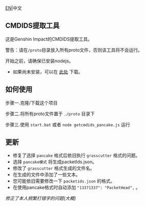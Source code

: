 [EN](README.MD)|中文
## CMDIDS提取工具

这是Genshin Impact的CMDIDS提取工具。

警告：请在`/proto`目录放入所有proto文件，否则该工具将不会运行。

开始之前，请确保已安装nodejs。
- 如果尚未安装，可以在 [此处](https://nodejs.org/) 下载。
## 如何使用

步骤一.克隆/下载这个项目

步骤二.将所有proto文件置于 `./proto` 目录下

步骤三.使用 `start.bat` 或者 `node getcmdids_pancake.js` 运行
## 更新
 - 修复了选择 `pancake` 格式后依旧执行 `grasscutter` 格式的问题。
 - 选择 `pancake模式` 将生成packetIds.json。
 - 修改了 `grasscutter` 格式生成的文件名。
 - 在生成的文件中添加了一些文本。
 - 您可能依旧需要修改一下 `packetids.json` 的格式。
 - 在使用pancake格式时自动添加  `"13371337": "PacketHead",` 。

*修正了本人频繁打错字的问题(大概)*

